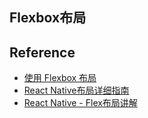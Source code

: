 ## Flexbox布局


## Reference
- [使用 Flexbox 布局](https://reactnative.cn/docs/flexbox)
- [React Native布局详细指南](https://www.devio.org/2020/08/09/React-Native-Layout/)
- [React Native - Flex布局讲解](https://www.jianshu.com/p/025f4ad7a4a4)